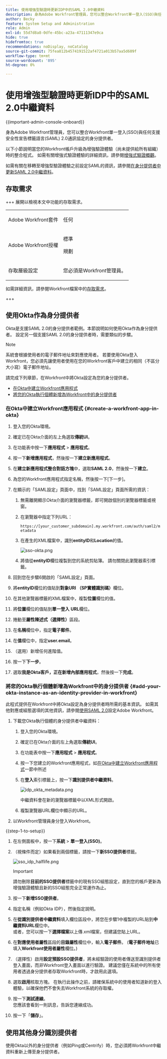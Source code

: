 ```yaml
---
title: 使用增強型驗證時更新IDP中的SAML 2.0中繼資料
description: 身為Adobe Workfront管理員，您可以整合Workfront單一登入(SSO)與任何支援安全性宣告標籤語言(SAML) 2.0通訊協定的身分提供者。
author: Becky
feature: System Setup and Administration
role: Admin
exl-id: 55d7d8a8-0dfe-45bc-a23a-47111347e9ca
hide: true
hidefromtoc: true
recommendations: noDisplay, noCatalog
source-git-commit: 75fea812b4574191522af4721a013b57aa5d609f
workflow-type: tm+mt
source-wordcount: '895'
ht-degree: 0%

---
```


# 使用增強型驗證時更新IDP中的SAML 2.0中繼資料

<!-- enhanced authentication is no longer available for workfront customers -->

{{important-admin-console-onboard}}

身為Adobe Workfront管理員，您可以整合Workfront單一登入(SSO)與任何支援安全性宣告標籤語言(SAML) 2.0通訊協定的身分提供者。

以下小節說明當您的Workfront帳戶升級為增強驗證體驗（尚未提供給所有組織）時的整合程式。 如需有關增強式驗證體驗的詳細資訊，請參閱[增強式驗證概觀](../../../administration-and-setup/manage-workfront/security/get-started-enhanced-authentication.md)。

如需有關在移轉至增強型驗證體驗之前設定SAML的資訊，請參閱[在身分提供者中更新SAML 2.0中繼資料](../../../administration-and-setup/add-users/single-sign-on/update-saml-2-metadata-ip.md)。


## 存取需求

+++ 展開以檢視本文中功能的存取需求。

<table style="table-layout:auto"> 
 <col> 
 <col> 
 <tbody> 
  <tr> 
   <td role="rowheader">Adobe Workfront套件</td> 
   <td><p>任何</p></td> 
  </tr> 
  <tr> 
   <td role="rowheader">Adobe Workfront授權</td> 
   <td><p>標準</p><p>規劃</p></td> 
  </tr> 
  <tr> 
   <td role="rowheader">存取層級設定</td> 
   <td> <p>您必須是Workfront管理員。</p> </p> </td> 
  </tr> 
 </tbody> 
</table>

如需詳細資訊，請參閱Workfront檔案中的[存取需求](/help/quicksilver/administration-and-setup/add-users/access-levels-and-object-permissions/access-level-requirements-in-documentation.md)。

+++

## 使用Okta作為身分提供者

Okta是支援SAML 2.0的身分提供者範例。本節說明如何使用Okta作為身分提供者。 設定另一個支援SAML 2.0的身分提供者時，需要類似的步驟。

>[!NOTE]
>
>系統會根據使用者的電子郵件地址來對應使用者。 若要使用Okta登入Workfront，您必須先讓使用者使用在您的Workfront客戶中建立的相同（不區分大小寫）電子郵件地址。

請完成下列章節，在Workfront中將Okta設定為您的身分提供者。

* [在Okta中建立Workfront應用程式](#create-a-workfront-app-in-okta)
* [將您的Okta執行個體新增為Workfront中的身分提供者](#add-your-okta-instance-as-an-identity-provider-in-workfront)

### 在Okta中建立Workfront應用程式 {#create-a-workfront-app-in-okta}

1. 登入您的Okta環境。
1. 確定已在Okta介面的左上角選取&#x200B;**傳統UI**。
1. 在功能表中按一下&#x200B;**應用程式** > **應用程式**。

1. 按一下&#x200B;**新增應用程式**，然後按一下&#x200B;**建立新應用程式**。

1. 在&#x200B;**建立新應用程式整合對話方塊**&#x200B;中，選取&#x200B;**SAML 2.0**，然後按一下&#x200B;**建立**。

1. 為您的Workfront應用程式指定名稱，然後按一下[下一步]。**&#x200B;**
1. 在顯示的「SAML設定」頁面中，找到「SAML設定」頁面所需的資訊：

   1. 無需離開顯示Okta介面的瀏覽器標籤，即可開啟個別的瀏覽器標籤或視窗。
   1. 在瀏覽器中指定下列URL：

      `https://[your_customer_subdomain].my.workfront.com/auth/saml2/metadata`

   1. 在產生的XML檔案中，識別&#x200B;**entityID**&#x200B;和&#x200B;**Location**&#x200B;的值。

      ![sso-okta.png](assets/sso-okta.png)

   1. 將值從&#x200B;**entityID**&#x200B;欄位複製到您的系統剪貼簿。 請勿關閉此瀏覽器索引標籤。

1. 回到您在步驟6開啟的「SAML設定」頁面。
1. 將&#x200B;**entityID**&#x200B;欄位的值貼到&#x200B;**對象URI （SP實體識別碼）**&#x200B;欄位。

1. 在其他瀏覽器標籤的XML檔案中，複製&#x200B;**位置**&#x200B;欄位的值。
1. 將&#x200B;**位置**&#x200B;欄位的值貼到&#x200B;**單一登入** **URL**&#x200B;欄位。

1. 捲動至&#x200B;**屬性陳述式（選擇性）**&#x200B;區段。
1. 在&#x200B;**名稱**&#x200B;欄位中，指定&#x200B;**電子郵件**。

1. 在&#x200B;**值**&#x200B;欄位中，指定&#x200B;**user.email**。

1. （選用）新增任何進階值。
1. 按一下&#x200B;**下一步**。
1. 選取&#x200B;**我是Okta客戶，正在新增內部應用程式**，然後按一下&#x200B;**完成**。

### 將您的Okta執行個體新增為Workfront中的身分提供者 {#add-your-okta-instance-as-an-identity-provider-in-workfront}

此程式提供在Workfront中將Okta設定為身分提供者時所需的基本資訊。 如需其他對應或組態選項的其他資訊，請參閱[使用SAML 2.0](../../../administration-and-setup/add-users/single-sign-on/configure-workfront-saml-2.md)設定Adobe Workfront。

1. 下載您Okta執行個體的身分提供者中繼資料：

   1. 登入您的Okta環境。
   1. 確定已在Okta介面的左上角選取&#x200B;**傳統UI**。
   1. 在功能表中按一下&#x200B;**應用程式** > **應用程式**。

   1. 按一下您建立的Workfront應用程式，如[在Okta中建立Workfront應用程式](#create-a-workfront-app-in-okta)一節中所述
   1. 在&#x200B;**登入**&#x200B;索引標籤上，按一下&#x200B;**識別提供者中繼資料**。

      ![idp_okta_metadata.png](assets/idp-okta-metadata.png)

      中繼資料會在新的瀏覽器標籤中以XML形式開啟。

   1. 複製瀏覽器URL欄位中顯示的URL。

1. 以Workfront管理員身分登入Workfront。

{{step-1-to-setup}}

1. 在左側面板中，按一下&#x200B;**系統** > **單一登入(SSO)**。

1. （視條件而定）如果看到兩個標籤，請按一下&#x200B;**新SSO提供者**&#x200B;標籤。

   ![sso_idp_halflife.png](assets/sso-idp-halflife-350x234.png)

   >[!IMPORTANT]
   >
   >請勿刪除&#x200B;**目前的SSO提供者**&#x200B;標籤中的現有SSO組態設定，直到您的帳戶更新為增強驗證體驗且新的SSO組態完全正常運作為止。

1. 按一下&#x200B;**新增SSO提供者**。
1. 指定名稱（例如Okta IDP），然後指定說明。
1. 在&#x200B;**從識別提供者中繼資料**&#x200B;填入欄位區段中，將您在步驟1中複製的URL貼到&#x200B;**中繼資料URL**&#x200B;欄位中。\
   或者，您可以按一下&#x200B;**選擇檔案**&#x200B;以上傳.xml檔案，但建議您貼上URL。

1. 在&#x200B;**對應使用者屬性**&#x200B;區段的&#x200B;**目錄屬性**&#x200B;欄位中，輸入&#x200B;**電子郵件**。 (**電子郵件地址**&#x200B;已填入&#x200B;**Workfront使用者屬性**&#x200B;欄位。)

1. （選擇性）啟用&#x200B;**設定預設SSO提供者**，將未經驗證的使用者傳送至識別提供者登入畫面，而非Workfront登入畫面以進行驗證。 建議您僅在系統中的所有使用者透過身分提供者存取Workfront時，才啟用此選項。
1. 選取&#x200B;**啟用**&#x200B;核取方塊。 在執行此操作之前，請確保系統中的使用者知道新的登入體驗，以確保他們不會失去Workfront系統的存取權。
1. 按一下&#x200B;**測試連線**。\
   您應該會看到一則訊息，告訴您連線成功。

1. 按一下「**儲存**」。

## 使用其他身分識別提供者

使用Okta以外的身分提供者（例如Ping或Centrify）時，您必須將Workfront中繼資料重新上傳至身分提供者。
